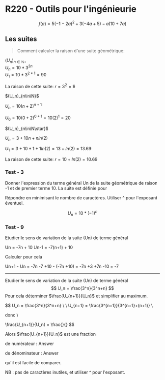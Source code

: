 # R220 - Outils pour l'ingénieurie

```math
f(a) = 5(-1-2a)^2 + 3(-4a + 5) - a(10 +7a)
```

## Les suites

> Comment calculer la raison d'une suite géométrique:

$(U_n)_{n\in\mathbb{N}\star}$  
$U_n = 10 * 3^{2n}$  
$U_1 = 10 * 3^{2*1} = 90$

La raison de cette suite: $r = 3^2 = 9$

$(U_n)_{n\in\N}$

$U_n = 10(n+2)^{n+1}$

$U_0 = 10(0+2)^{0+1} = 10(2)^1 = 20$

$(U_n)_{n\in\N\star}$

$U_n = 3 +10n + nln(2)$

$U_1 = 3 + 10*1 + 1ln(2) = 13 + ln(2) = 13.69$

La raison de cette suite: $r = 10 + ln(2) = 10.69$

### Test - 3

Donner l'expression du terme général Un de la suite géométrique de raison -1 et de premier terme 10. La suite est définie pour

Répondre en minimisant le nombre de caractères. Utiliser ^ pour l'exposant éventuel.

<div style="text-align: center">

  $U_n = 10 * (-1)^n$

</div>

### Test - 9

Etudier le sens de variation de la suite (Un) de terme général

Un = -7n + 10
Un-1 = -7(n+1) + 10

Calculer pour cela

Un+1 - Un = -7n -7 +10 - (-7n +10)
          = -7n +3 +7n -10
          = -7

---

Etudier le sens de variation de la suite (Un) de terme général
$$
U_n =  \frac{3^n}{3^n+n}
$$
Pour cela déterminer $\frac{U_{n+1}}{U_n}$  et simplifier au maximum.

$$
U_n =  \frac{3^n}{3^n+n} \\ \\
U_{n+1} = \frac{3^{n+1}}{3^{n+1}+(n+1)} \\

donc \\

\frac{U_{n+1}}{U_n} = \frac{}{}
$$

Alors $\frac{U_{n+1}}{U_n}$  est une fraction

de numérateur : Answer

de dénominateur : Answer


qu'il est facile de comparer.

NB : pas de caractères inutiles, et utiliser ^ pour l'exposant.
